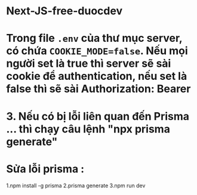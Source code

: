 # Next-JS-free-duocdev

# Trong file `.env` của thư mục server, có chứa `COOKIE_MODE=false`. Nếu mọi người set là true thì server sẽ sài cookie để authentication, nếu set là false thì sẽ sài Authorization: Bearer <token>
# 3. Nếu có bị lỗi liên quan đến Prisma ... thì chạy câu lệnh "npx prisma generate"

# Sửa lỗi prisma :
1.npm install -g prisma
2.prisma generate
3.npm run dev